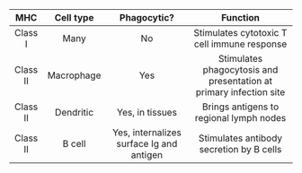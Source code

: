
| MHC | Cell type | Phagocytic? | Function |
|:-:|:-:|:-:|:-:|
| Class I | Many | No | Stimulates cytotoxic T cell immune response |
| Class II | Macrophage | Yes | Stimulates phagocytosis and presentation at primary infection site |
| Class II | Dendritic | Yes, in tissues | Brings antigens to regional lymph nodes |
| Class II | B cell | Yes, internalizes surface Ig and antigen | Stimulates antibody secretion by B cells |
    
